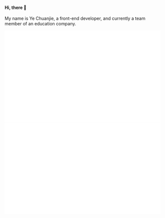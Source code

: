 <h4>Hi, there 👋</h1>
<p>My name is Ye Chuanjie, a front-end developer, and currently a team member of an education company. </p>

<div>
    <a href="https://github.com/jstrieb/github-stats#gh-dark-mode-only">
        <img src="https://github.com/Yechuanjie/github-stats/blob/master/generated/overview.svg#gh-dark-mode-only" />
    </a>
    <a href="https://github.com/jstrieb/github-stats#gh-light-mode-only">
        <img src="https://github.com/Yechuanjie/github-stats/blob/master/generated/overview.svg#gh-dark-mode-only#gh-light-mode-only" />
    </a>
</div>
